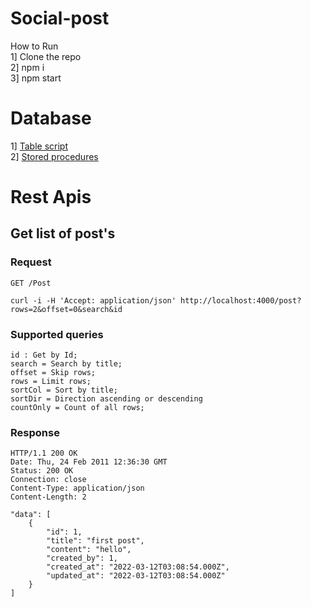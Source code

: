 # Social-post

How to Run <br>
1] Clone the repo <br>
2] npm i <br>
3] npm start <br>

# Database

1] [Table script](https://github.com/ashishbakliwal7/social-post/blob/master/social_network_post.sql) <br>
2] [Stored procedures](https://github.com/ashishbakliwal7/social-post/blob/master/social_network_routines.sql) <br>

# Rest Apis

## Get list of post's
### Request

`GET /Post`

    curl -i -H 'Accept: application/json' http://localhost:4000/post?rows=2&offset=0&search&id

### Supported queries

    id : Get by Id;
    search = Search by title;
    offset = Skip rows;
    rows = Limit rows;
    sortCol = Sort by title;
    sortDir = Direction ascending or descending
    countOnly = Count of all rows;

    
     

### Response

    HTTP/1.1 200 OK
    Date: Thu, 24 Feb 2011 12:36:30 GMT
    Status: 200 OK
    Connection: close
    Content-Type: application/json
    Content-Length: 2
    
    "data": [
        {
            "id": 1,
            "title": "first post",
            "content": "hello",
            "created_by": 1,
            "created_at": "2022-03-12T03:08:54.000Z",
            "updated_at": "2022-03-12T03:08:54.000Z"
        }
    ]




